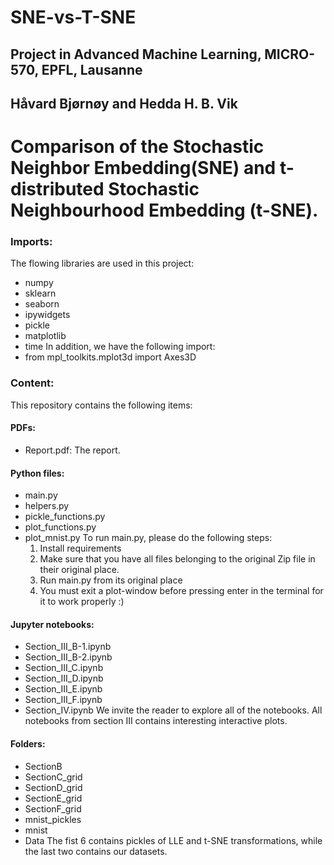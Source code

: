 # SNE-vs-T-SNE
## Project in Advanced Machine Learning, MICRO-570, EPFL, Lausanne
## Håvard Bjørnøy and Hedda H. B. Vik

# Comparison of the Stochastic Neighbor Embedding(SNE) and t-distributed Stochastic Neighbourhood Embedding (t-SNE). 

### Imports: 
The flowing libraries are used in this project: 
- numpy
- sklearn
- seaborn
- ipywidgets
- pickle
- matplotlib
- time 
In addition, we have the following import: 
- from mpl_toolkits.mplot3d import Axes3D

### Content: 
This repository contains the following items: 
#### PDFs:
- Report.pdf: The report. 
#### Python files: 
- main.py 
- helpers.py
- pickle_functions.py
- plot_functions.py
- plot_mnist.py
To run main.py, please do the following steps: 
	1. Install requirements
	2. Make sure that you have all files belonging to the original Zip file in their original place. 
	3. Run main.py from its original place
	4. You must exit a plot-window before pressing enter in the terminal for it to work properly :)
#### Jupyter notebooks: 
- Section_III_B-1.ipynb
- Section_III_B-2.ipynb
- Section_III_C.ipynb
- Section_III_D.ipynb
- Section_III_E.ipynb
- Section_III_F.ipynb
- Section_IV.ipynb
We invite the reader to explore all of the notebooks. All notebooks from section III contains interesting interactive plots. 

#### Folders:
- SectionB
- SectionC_grid
- SectionD_grid
- SectionE_grid
- SectionF_grid
- mnist_pickles
- mnist
- Data
The fist 6 contains pickles of LLE and t-SNE transformations, while the last two contains our datasets. 
